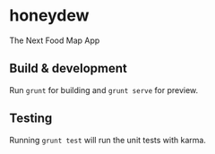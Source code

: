 # honeydew

The Next Food Map App

## Build & development

Run `grunt` for building and `grunt serve` for preview.

## Testing

Running `grunt test` will run the unit tests with karma.
